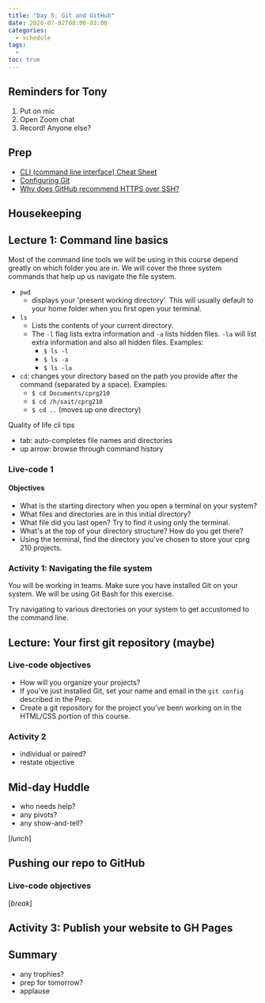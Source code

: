 ```yaml
---
title: "Day 5: Git and GitHub"
date: 2020-07-02T08:00-03:00
categories:
  - schedule
tags:
  - 
toc: true
---
```

## Reminders for Tony
1. Put on mic
2. Open Zoom chat
3. Record! Anyone else?

## Prep
- [CLI (command line interface) Cheat Sheet](https://www.git-tower.com/blog/command-line-cheat-sheet/)
- [Configuring Git](https://git-scm.com/book/en/v2/Getting-Started-First-Time-Git-Setup)
- [Why does GitHub recommend HTTPS over SSH?](https://stackoverflow.com/questions/11041729/why-does-github-recommend-https-over-ssh)

## Housekeeping

## Lecture 1: Command line basics
Most of the command line tools we will be using in this course depend greatly on which folder you are in. We will cover the three system commands that help up us navigate the file system.
- `pwd`
  - displays your 'present working directory'. This will usually default to your home folder when you first open your terminal.
- `ls`
  - Lists the contents of your current directory. 
  - The `-l` flag lists extra information and `-a` lists hidden files. `-la` will list extra information and also all hidden files. Examples:
    - `$ ls -l`
    - `$ ls -a`
    - `$ ls -la`
- `cd`: changes your directory based on the path you provide after the command (separated by a space). Examples:
  - `$ cd Documents/cprg210`
  - `$ cd /h/sait/cprg210`
  - `$ cd ..` (moves up one directory)

Quality of life cli tips
- tab: auto-completes file names and directories
- up arrow: browse through command history

### Live-code 1
#### Objectives
- What is the starting directory when you open a terminal on your system?
- What files and directories are in this initial directory?
- What file did you last open? Try to find it using only the terminal.
- What's at the top of your directory structure? How do you get there?
- Using the terminal, find the directory you've chosen to store your cprg 210 projects.

### Activity 1: Navigating the file system
You will be working in teams. Make sure you have installed Git on your system. We will be using Git Bash for this exercise.

Try navigating to various directories on your system to get accustomed to the command line.

## Lecture: Your first git repository (maybe)

### Live-code objectives
- How will you organize your projects?
- If you've just installed Git, set your name and email in the `git config` described in the Prep. 
- Create a git repository for the project you've been working on in the HTML/CSS portion of this course.

### Activity 2
- individual or paired?
- restate objective

## Mid-day Huddle
- who needs help?
- any pivots?
- any show-and-tell?

[*lunch*]

## Pushing our repo to GitHub
### Live-code objectives

[*break*]

## Activity 3: Publish your website to GH Pages

## Summary
- any trophies?
- prep for tomorrow?
- applause
